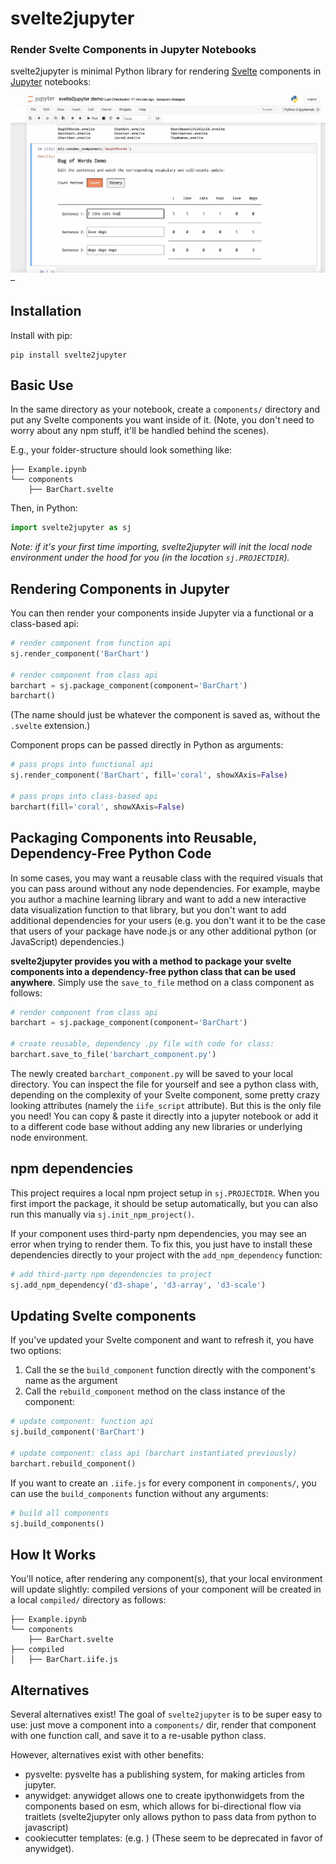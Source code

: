 # svelte2jupyter

### Render Svelte Components in Jupyter Notebooks

svelte2jupyter is minimal Python library for rendering [Svelte](https://svelte.dev/) components in [Jupyter](https://jupyter.org/) notebooks:

![svelte2jupyter demo](./s2j-demo.png) –

## Installation

Install with pip:

```
pip install svelte2jupyter
```

## Basic Use

In the same directory as your notebook, create a `components/` directory and put any Svelte components you want inside of it. (Note, you don't need to worry about any npm stuff, it'll be handled behind the scenes).

E.g., your folder-structure should look something like:

```
├── Example.ipynb
└── components
    ├── BarChart.svelte
```

Then, in Python:

```py
import svelte2jupyter as sj
```

_Note: if it's your first time importing, svelte2jupyter will init the local node environment under the hood for you (in the location `sj.PROJECTDIR`)._

## Rendering Components in Jupyter

You can then render your components inside Jupyter via a functional or a class-based api:

```py
# render component from function api
sj.render_component('BarChart')

# render component from class api
barchart = sj.package_component(component='BarChart')
barchart()
```

(The name should just be whatever the component is saved as, without the `.svelte` extension.)

Component props can be passed directly in Python as arguments:

```py
# pass props into functional api
sj.render_component('BarChart', fill='coral', showXAxis=False)

# pass props into class-based api
barchart(fill='coral', showXAxis=False)
```

## Packaging Components into Reusable, Dependency-Free Python Code

In some cases, you may want a reusable class with the required visuals that you can pass around without any node dependencies. For example, maybe you author a machine learning library and want to add a new interactive data visualization function to that library, but you don't want to add additional dependencies for your users (e.g. you don't want it to be the case that users of your package have node.js or any other additional python (or JavaScript) dependencies.)

**svelte2jupyter provides you with a method to package your svelte components into a dependency-free python class that can be used anywhere**. Simply use the `save_to_file` method on a class component as follows:

```py
# render component from class api
barchart = sj.package_component(component='BarChart')

# create reusable, dependency .py file with code for class:
barchart.save_to_file('barchart_component.py')
```

The newly created `barchart_component.py` will be saved to your local directory. You can inspect the file for yourself and see a python class with, depending on the complexity of your Svelte component, some pretty crazy looking attributes (namely the `iife_script` attribute). But this is the only file you need! You can copy & paste it directly into a jupyter notebook or add it to a different code base without adding any new libraries or underlying node environment.

## npm dependencies

This project requires a local npm project setup in `sj.PROJECTDIR`. When you first import the package, it should be setup automatically, but you can also run this manually via `sj.init_npm_project()`.

If your component uses third-party npm dependencies, you may see an error when trying to render them. To fix this, you just have to install these dependencies directly to your project with the `add_npm_dependency` function:

```py
# add third-party npm dependencies to project
sj.add_npm_dependency('d3-shape', 'd3-array', 'd3-scale')
```

## Updating Svelte components

If you've updated your Svelte component and want to refresh it, you have two options:

1. Call the se the `build_component` function directly with the component's name as the argument
2. Call the `rebuild_component` method on the class instance of the component:

```py
# update component: function api
sj.build_component('BarChart')

# update component: class api (barchart instantiated previously)
barchart.rebuild_component()
```

If you want to create an `.iife.js` for every component in `components/`, you can use the `build_components` function without any arguments:

```py
# build all components
sj.build_components()
```

## How It Works

You'll notice, after rendering any component(s), that your local environment will update slightly: compiled versions of your component will be created in a local `compiled/` directory as follows:

```
├── Example.ipynb
└── components
    ├── BarChart.svelte
├── compiled
│   ├── BarChart.iife.js
```

## Alternatives

Several alternatives exist! The goal of `svelte2jupyter` is to be super easy to use: just move a component into a `components/` dir, render that component with one function call, and save it to a re-usable python class.

However, alternatives exist with other benefits:

- pysvelte: pysvelte has a publishing system, for making articles from jupyter.
- anywidget: anywidget allows one to create ipythonwidgets from the components based on esm, which allows for bi-directional flow via traitlets (svelte2jupyter only allows python to pass data from python to javascript)
- cookiecutter templates: (e.g. ) (These seem to be deprecated in favor of anywidget).
